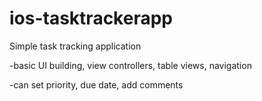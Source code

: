 # ios-tasktrackerapp
Simple task tracking application

-basic UI building, view controllers, table views, navigation

-can set priority, due date, add comments
